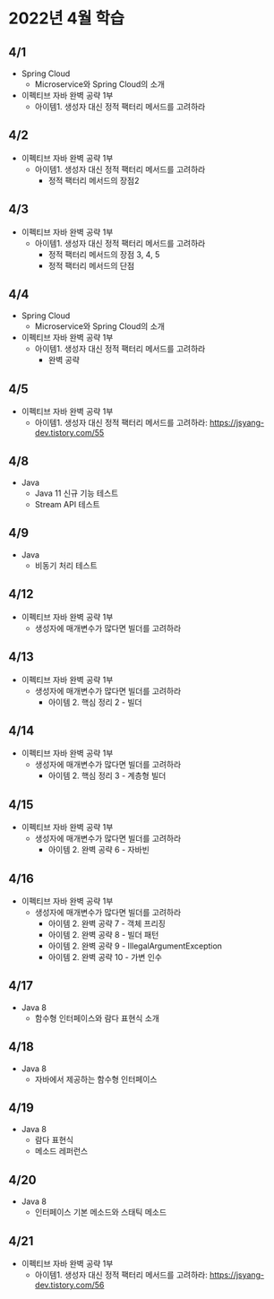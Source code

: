 # 2022년 4월 학습

## 4/1

- Spring Cloud
  - Microservice와 Spring Cloud의 소개
- 이펙티브 자바 완벽 공략 1부
  - 아이템1. 생성자 대신 정적 팩터리 메서드를 고려하라

## 4/2

- 이펙티브 자바 완벽 공략 1부
  - 아이템1. 생성자 대신 정적 팩터리 메서드를 고려하라
    - 정적 팩터리 메서드의 장점2

## 4/3

- 이펙티브 자바 완벽 공략 1부
  - 아이템1. 생성자 대신 정적 팩터리 메서드를 고려하라
    - 정적 팩터리 메서드의 장점 3, 4, 5
    - 정적 팩터리 메서드의 단점

## 4/4

- Spring Cloud
  - Microservice와 Spring Cloud의 소개
- 이펙티브 자바 완벽 공략 1부
  - 아이템1. 생성자 대신 정적 팩터리 메서드를 고려하라
    - 완벽 공략

## 4/5

- 이펙티브 자바 완벽 공략 1부
  - 아이템1. 생성자 대신 정적 팩터리 메서드를 고려하라: <https://jsyang-dev.tistory.com/55>

## 4/8

- Java
  - Java 11 신규 기능 테스트
  - Stream API 테스트

## 4/9

- Java
  - 비동기 처리 테스트

## 4/12

- 이펙티브 자바 완벽 공략 1부
  - 생성자에 매개변수가 많다면 빌더를 고려하라

## 4/13

- 이펙티브 자바 완벽 공략 1부
  - 생성자에 매개변수가 많다면 빌더를 고려하라
    - 아이템 2. 핵심 정리 2 - 빌더

## 4/14

- 이펙티브 자바 완벽 공략 1부
  - 생성자에 매개변수가 많다면 빌더를 고려하라
    - 아이템 2. 핵심 정리 3 - 계층형 빌더

## 4/15

- 이펙티브 자바 완벽 공략 1부
  - 생성자에 매개변수가 많다면 빌더를 고려하라
    - 아이템 2. 완벽 공략 6 - 자바빈

## 4/16

- 이펙티브 자바 완벽 공략 1부
  - 생성자에 매개변수가 많다면 빌더를 고려하라
    - 아이템 2. 완벽 공략 7 - 객체 프리징
    - 아이템 2. 완벽 공략 8 - 빌더 패턴
    - 아이템 2. 완벽 공략 9 - IllegalArgumentException
    - 아이템 2. 완벽 공략 10 - 가변 인수

## 4/17

- Java 8
  - 함수형 인터페이스와 람다 표현식 소개

## 4/18

- Java 8
  - 자바에서 제공하는 함수형 인터페이스

## 4/19

- Java 8
  - 람다 표현식
  - 메소드 레퍼런스

## 4/20

- Java 8
  - 인터페이스 기본 메소드와 스태틱 메소드

## 4/21

- 이펙티브 자바 완벽 공략 1부
  - 아이템1. 생성자 대신 정적 팩터리 메서드를 고려하라: <https://jsyang-dev.tistory.com/56>
